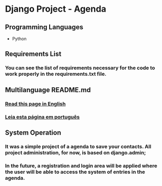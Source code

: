 # Django Project - Agenda
## Programming Languages

- Python

## Requirements List
### You can see the list of requirements necessary for the code to work properly in the requirements.txt file.

## Multilanguage README.md
### [Read this page in English](link)
### [Leia esta página em português](link)

## System Operation
### It was a simple project of a agenda to save your contacts. All project administration, for now, is based on django.admin;

### In the future, a registration and login area will be applied where the user will be able to access the system of entries in the agenda.

